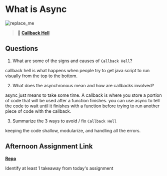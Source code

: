 # What is Async

![replace_me](https://codeworks.blob.core.windows.net/public/assets/img/illustrations/placeholder.svg)

> **📖 [Callback Hell](https://codeworksacademy.com/fs-student-guide/resources/wk4/01-Callbacks)**

## Questions

1. What are some of the signs and causes of `Callback Hell`?

callback hell is what happens when people try to get java script to run visually from the top to the bottom.

2. What does the asynchronous mean and how are callbacks involved?

async just means to take some time. A callback is where you store a portion of code that will be used after a function finishes.
you can use async to tell the code to wait until it finishes with a function before trying to run another piece of code with the callback.

3. Summarize the 3 ways to avoid / fix `Callback Hell`

keeping the code shallow, modularize, and handling all the errors.

## Afternoon Assignment Link

**[Repo](https://github.com/JackFox77/trivia)**

Identify at least 1 takeaway from today's assignment

